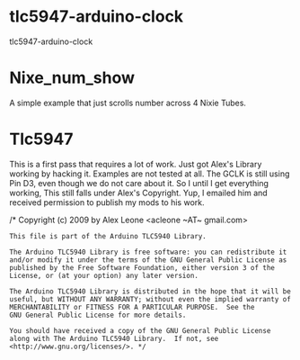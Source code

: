 tlc5947-arduino-clock
=====================

tlc5947-arduino-clock

Nixe_num_show
=============
A simple example that just scrolls number across 4 Nixie Tubes.

Tlc5947
=======

This is a first pass that requires a lot of work.  Just got Alex's Library working by hacking it.  Examples are not tested at all. The GCLK is still using Pin D3, even though we do not care about it. So I until I get everything working, This still falls under Alex's Copyright.  Yup, I emailed him and received permission to publish my mods to his work.

/*  Copyright (c) 2009 by Alex Leone <acleone ~AT~ gmail.com>

    This file is part of the Arduino TLC5940 Library.

    The Arduino TLC5940 Library is free software: you can redistribute it
    and/or modify it under the terms of the GNU General Public License as
    published by the Free Software Foundation, either version 3 of the
    License, or (at your option) any later version.

    The Arduino TLC5940 Library is distributed in the hope that it will be
    useful, but WITHOUT ANY WARRANTY; without even the implied warranty of
    MERCHANTABILITY or FITNESS FOR A PARTICULAR PURPOSE.  See the
    GNU General Public License for more details.

    You should have received a copy of the GNU General Public License
    along with The Arduino TLC5940 Library.  If not, see
    <http://www.gnu.org/licenses/>. */

